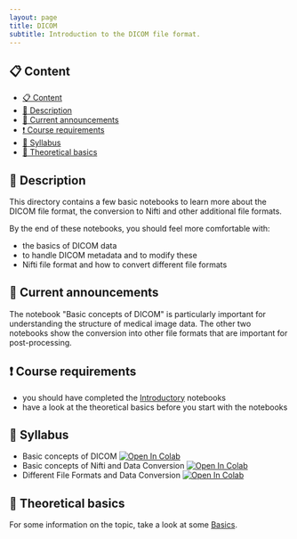 ```yaml
---
layout: page
title: DICOM
subtitle: Introduction to the DICOM file format.
---
```


## 📋 Content
- [📋 Content](#-content)
- [📄 Description](#-description)
- [📣 Current announcements](#-current-announcements)
- [❗ Course requirements](#-course-requirements)
- [📒 Syllabus](#-syllabus)
- [📝 Theoretical basics](#-theoretical-basics)


## 📄 Description
This directory contains a few basic notebooks to learn more about the DICOM file format, the conversion to Nifti and other additional file formats.

By the end of these notebooks, you should feel more comfortable with:
- the basics of DICOM data
- to handle DICOM metadata and to modify these
- Nifti file format and how to convert different file formats


## 📣 Current announcements
The notebook "Basic concepts of DICOM" is particularly important for understanding the structure of medical image data. The other two notebooks show the conversion into other file formats that are important for post-processing.


## ❗ Course requirements
- you should have completed the [Introductory](./python_basics.md) notebooks
- have a look at the theoretical basics before you start with the notebooks


## 📒 Syllabus
- Basic concepts of DICOM <a href="https://colab.research.google.com/github/University-Clinic-of-Neuroradiology/python-bootcamp/blob/main/notebooks/DICOM/01_introduction.ipynb"><img src="https://colab.research.google.com/assets/colab-badge.svg" alt="Open In Colab"/></a>
- Basic concepts of Nifti and Data Conversion <a href="https://colab.research.google.com/github/University-Clinic-of-Neuroradiology/python-bootcamp/blob/main/notebooks/DICOM/02_dicom2nifti.ipynb"><img src="https://colab.research.google.com/assets/colab-badge.svg" alt="Open In Colab"/></a>
- Different File Formats and Data Conversion <a href="https://colab.research.google.com/github/University-Clinic-of-Neuroradiology/python-bootcamp/blob/main/notebooks/DICOM/03_optional.ipynb"><img src="https://colab.research.google.com/assets/colab-badge.svg" alt="Open In Colab"/></a>


## 📝 Theoretical basics
For some information on the topic, take a look at some [Basics](./theoretical_basics/dicom.html).

